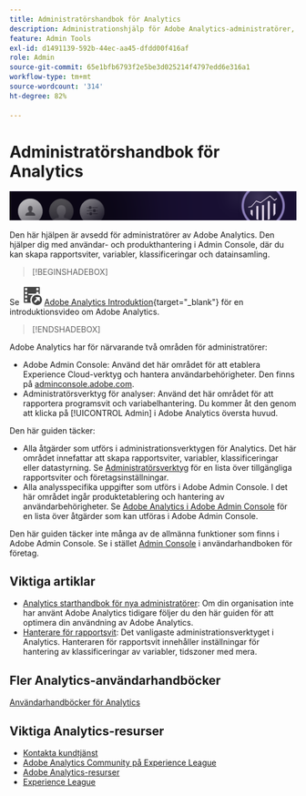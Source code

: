 ```yaml
---
title: Administratörshandbok för Analytics
description: Administrationshjälp för Adobe Analytics-administratörer, inklusive användar- och produkthantering i Admin Console, där du kan skapa rapportsviter, variabler, klassificeringar och datainsamling.
feature: Admin Tools
exl-id: d1491139-592b-44ec-aa45-dfdd00f416af
role: Admin
source-git-commit: 65e1bfb6793f2e5be3d025214f4797edd6e316a1
workflow-type: tm+mt
source-wordcount: '314'
ht-degree: 82%

---
```


# Administratörshandbok för Analytics

![Banderoll](/assets/doc_banner_admin.png)

Den här hjälpen är avsedd för administratörer av Adobe Analytics. Den hjälper dig med användar- och produkthantering i Admin Console, där du kan skapa rapportsviter, variabler, klassificeringar och datainsamling.


>[!BEGINSHADEBOX]

Se ![VideoCheckedOut](/help/assets/icons/VideoCheckedOut.svg) [Adobe Analytics Introduktion](https://video.tv.adobe.com/v/27429?quality=12&learn=on){target="_blank"} för en introduktionsvideo om Adobe Analytics.

>[!ENDSHADEBOX]

Adobe Analytics har för närvarande två områden för administratörer:

* Adobe Admin Console: Använd det här området för att etablera Experience Cloud-verktyg och hantera användarbehörigheter. Den finns på [adminconsole.adobe.com](https://adminconsole.adobe.com).
* Administratörsverktyg för analyser: Använd det här området för att rapportera programsvit och variabelhantering. Du kommer åt den genom att klicka på [!UICONTROL Admin] i Adobe Analytics översta huvud.

Den här guiden täcker:

* Alla åtgärder som utförs i administrationsverktygen för Analytics. Det här området innefattar att skapa rapportsviter, variabler, klassificeringar eller datastyrning. Se [Administratörsverktyg](tools/c-admin-tools.md) för en lista över tillgängliga rapportsviter och företagsinställningar.
* Alla analysspecifika uppgifter som utförs i Adobe Admin Console. I det här området ingår produktetablering och hantering av användarbehörigheter. Se [Adobe Analytics i Adobe Admin Console](admin-console/home.md) för en lista över åtgärder som kan utföras i Adobe Admin Console.

Den här guiden täcker inte många av de allmänna funktioner som finns i Adobe Admin Console. Se i stället [Admin Console](https://helpx.adobe.com/se/enterprise/using/admin-console.html) i användarhandboken för företag.

## Viktiga artiklar

* [Analytics starthandbok för nya administratörer](admin-console/first-admin-guide.md): Om din organisation inte har använt Adobe Analytics tidigare följer du den här guiden för att optimera din användning av Adobe Analytics.
* [Hanterare för rapportsvit](tools/manage-rs/report-suites-admin.md): Det vanligaste administrationsverktyget i Analytics. Hanteraren för rapportsvit innehåller inställningar för hantering av klassificeringar av variabler, tidszoner med mera.

## Fler Analytics-användarhandböcker

[Användarhandböcker för Analytics](https://experienceleague.adobe.com/docs/analytics.html?lang=sv-SE)

## Viktiga Analytics-resurser

* [Kontakta kundtjänst](https://experienceleague.adobe.com/sv?support-solution=Analytics&lang=sv#support)
* [Adobe Analytics Community på Experience League](https://experienceleaguecommunities.adobe.com/t5/adobe-analytics/ct-p/adobe-analytics-community)
* [Adobe Analytics-resurser](https://experienceleaguecommunities.adobe.com/t5/adobe-analytics-discussions/adobe-analytics-resources/m-p/276666)
* [Experience League](https://landing.adobe.com/experience-league/)
